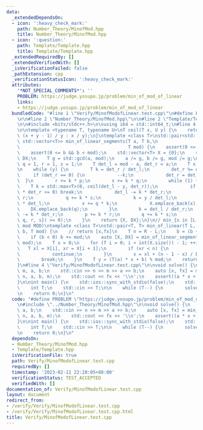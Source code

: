 ```yaml
---
data:
  _extendedDependsOn:
  - icon: ':heavy_check_mark:'
    path: Number_Theory/MinofMod.hpp
    title: Number_Theory/MinofMod.hpp
  - icon: ':question:'
    path: Template/Template.hpp
    title: Template/Template.hpp
  _extendedRequiredBy: []
  _extendedVerifiedWith: []
  _isVerificationFailed: false
  _pathExtension: cpp
  _verificationStatusIcon: ':heavy_check_mark:'
  attributes:
    '*NOT_SPECIAL_COMMENTS*': ''
    PROBLEM: https://judge.yosupo.jp/problem/min_of_mod_of_linear
    links:
    - https://judge.yosupo.jp/problem/min_of_mod_of_linear
  bundledCode: "#line 1 \"Verify/MinofModofLinear.test.cpp\"\n#define PROBLEM \"https://judge.yosupo.jp/problem/min_of_mod_of_linear\"\
    \n\n#line 2 \"Number_Theory/MinofMod.hpp\"\n\n#line 2 \"Template/Template.hpp\"\
    \n\n#include <bits/stdc++.h>\n\nusing i64 = std::int64_t;\n#line 4 \"Number_Theory/MinofMod.hpp\"\
    \n\ntemplate <typename T, typename U>\nT ceil(T x, U y) {\n    return (x > 0 ?\
    \ (x + y - 1) / y : x / y);\n}\ntemplate <class T>\nstd::pair<std::vector<T>,\
    \ std::vector<T>> min_of_linear_segments(T a, T b,\n                         \
    \                                        T mod) {\n    assert(0 <= a && a < mod);\n\
    \    assert(0 <= b && b < mod);\n    std::vector<T> X = {0};\n    std::vector<T>\
    \ DX;\n    T g = std::gcd(a, mod);\n    a /= g, b /= g, mod /= g;\n    T p = 0,\
    \ q = 1, r = 1, s = 1;\n    T det_l = mod - a, det_r = a;\n    T x = 0, y = b;\n\
    \n    while (y) {\n        T k = det_r / det_l;\n        det_r %= det_l;\n   \
    \     if (det_r == 0) {\n            --k;\n            det_r = det_l;\n      \
    \  }\n        r += k * p;\n        s += k * q;\n        while (1) {\n        \
    \    T k = std::max<T>(0, ceil(det_l - y, det_r));\n            if (det_l - k\
    \ * det_r <= 0) break;\n            det_l -= k * det_r;\n            p += k *\
    \ r;\n            q += k * s;\n            k = y / det_l;\n            y -= k\
    \ * det_l;\n            x += q * k;\n            X.emplace_back(x);\n        \
    \    DX.emplace_back(q);\n        }\n        k = det_l / det_r;\n        det_l\
    \ -= k * det_r;\n        p += k * r;\n        q += k * s;\n        assert(std::min({p,\
    \ q, r, s}) >= 0);\n    }\n    return {X, DX};\n}\n// min_{x in [L, R)} (ax+b\
    \ mod MOD)\ntemplate <class T>\nstd::pair<T, T> min_of_linear(T L, T R, T a, T\
    \ b, T mod) {\n    // return [x,fx]\n    T n = R - L;\n    b = (b + a * L) % mod;\n\
    \    if (b < 0) b += mod;\n    auto [X, DX] = min_of_linear_segments<T>(a, b,\
    \ mod);\n    T x = 0;\n    for (T i = 0; i < int(X.size()) - 1; ++i) {\n     \
    \   T xl = X[i], xr = X[i + 1];\n        if (xr < n) {\n            x = xr;\n\
    \            continue;\n        }\n        x = xl + (n - 1 - x) / DX[i] * DX[i];\n\
    \        break;\n    }\n    T y = (T(a) * x + b) % mod;\n    return {L + x, y};\n\
    }\n#line 4 \"Verify/MinofModofLinear.test.cpp\"\n\nvoid solve() {\n    i64 n,\
    \ m, a, b;\n    std::cin >> n >> m >> a >> b;\n    auto [x, fx] = min_of_linear<i64>(0,\
    \ n, a, b, m);\n    std::cout << fx << '\\n';\n    assert((a * x + b) % m == fx);\n\
    }\n\nint main() {\n    std::ios::sync_with_stdio(false);\n    std::cin.tie(nullptr);\n\
    \    int T;\n    std::cin >> T;\n\n    while (T--) {\n        solve();\n    }\n\
    \n    return 0;\n}\n"
  code: "#define PROBLEM \"https://judge.yosupo.jp/problem/min_of_mod_of_linear\"\n\
    \n#include \"../Number_Theory/MinofMod.hpp\"\n\nvoid solve() {\n    i64 n, m,\
    \ a, b;\n    std::cin >> n >> m >> a >> b;\n    auto [x, fx] = min_of_linear<i64>(0,\
    \ n, a, b, m);\n    std::cout << fx << '\\n';\n    assert((a * x + b) % m == fx);\n\
    }\n\nint main() {\n    std::ios::sync_with_stdio(false);\n    std::cin.tie(nullptr);\n\
    \    int T;\n    std::cin >> T;\n\n    while (T--) {\n        solve();\n    }\n\
    \n    return 0;\n}\n"
  dependsOn:
  - Number_Theory/MinofMod.hpp
  - Template/Template.hpp
  isVerificationFile: true
  path: Verify/MinofModofLinear.test.cpp
  requiredBy: []
  timestamp: '2023-02-11 22:28:05+08:00'
  verificationStatus: TEST_ACCEPTED
  verifiedWith: []
documentation_of: Verify/MinofModofLinear.test.cpp
layout: document
redirect_from:
- /verify/Verify/MinofModofLinear.test.cpp
- /verify/Verify/MinofModofLinear.test.cpp.html
title: Verify/MinofModofLinear.test.cpp
---
```

